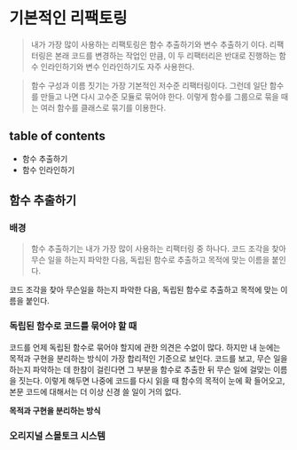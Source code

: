 # 기본적인 리팩토링

> 내가 가장 많이 사용하는 리팩토링은 함수 추출하기와 변수 추출하기 이다. 리팩터링은 본래 코드를 변경하는 작업인 만큼, 이 두 리팩터리은 반대로 진행하는 함수 인라인하기와 변수 인라인하기도 자주 사용한다.

> 함수 구성과 이름 짓기는 가장 기본적인 저수준 리팩터링이다. 그런데 일단 함수를 만들고 나면 다시 고수준 모듈로 묶어야 한다. 이렇게 함수를 그룹으로 묶을 때는 여러 함수를 클래스로 묶기를 이용한다. 


## table of contents
- 함수 추출하기
- 함수 인라인하기



## 함수 추출하기

### 배경
> 함수 추출하기는 내가 가장 많이 사용하는 리팩터링 중 하나다. 코드 조각을 찾아 무슨 일을 하는지 파악한 다음, 독립된 함수로 추출하고 목적에 맞는 이름을 붙인다. 

코드 조각을 찾아 무슨일을 하는지 파악한 다음, 독립된 함수로 추출하고 목적에 맞는 이름을 붙인다.

### 독립된 함수로 코드를 묶어야 할 때
코드를 언제 독립된 함수로 묶어야 할지에 관한 의견은 수없이 많다.
하지만 내 눈에는 목적과 구현을 분리하는 방식이 가장 합리적인 기준으로 보인다. 코드를 보고, 무슨 일을 하는지 파악하는 데 한참이 걸린다면 그 부분을 함수로 추출한 뒤 무슨 일에 걸맞는 이름을 짓는다. 이렇게 해두면 나중에 코드를 다시 읽을 때 함수의 목적이 눈에 확 들어오고, 본문 코드에 대해서는 더 이상 신경 쓸 일이 거의 없다.

**목적과 구현을 분리하는 방식**

### 오리지널 스몰토크 시스템
